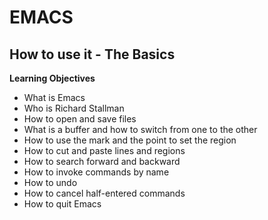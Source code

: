 # EMACS
## How to use it - The Basics

**Learning Objectives**

- What is Emacs
- Who is Richard Stallman
- How to open and save files
- What is a buffer and how to switch from one to the other
- How to use the mark and the point to set the region
- How to cut and paste lines and regions
- How to search forward and backward
- How to invoke commands by name
- How to undo
- How to cancel half-entered commands
- How to quit Emacs
